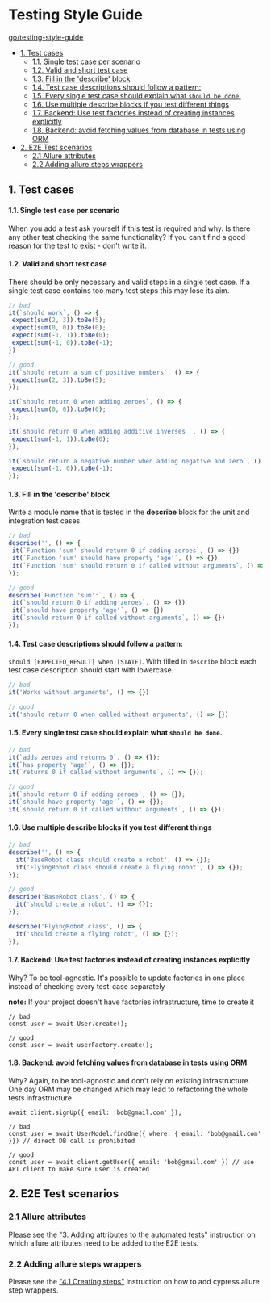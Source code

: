 # Testing Style Guide <!-- omit in toc -->

[go/testing-style-guide](http://go/testing-style-guide)

- [1\. Test cases](#1-test-cases)
    - [1.1. Single test case per scenario](#11-single-test-case-per-scenario)
    - [1.2. Valid and short test case](#12-valid-and-short-test-case)
    - [1.3. Fill in the 'describe' block](#13-fill-in-the-describe-block)
    - [1.4. Test case descriptions should follow a pattern:](#14-test-case-descriptions-should-follow-a-pattern)
    - [1.5. Every single test case should explain what `should be done`.](#15-every-single-test-case-should-explain-whatshould-be-done)
    - [1.6. Use multiple describe blocks if you test different things](#16-use-multiple-describe-blocks-if-you-test-different-things)
    - [1.7. Backend: Use test factories instead of creating instances explicitly](#17-backend-use-test-factories-instead-of-creating-instances-explicitly)
    - [1.8. Backend: avoid fetching values from database in tests using ORM](#18-backend-avoid-fetching-values-from-database-in-tests-using-orm)
- [2\. E2E Test scenarios](#2-e2e-test-scenarios)
  - [2.1 Allure attributes](#21-allure-attributes)
  - [2.2 Adding allure steps wrappers](#22-adding-allure-steps-wrappers)

1\. Test cases
--------------

#### 1.1. Single test case per scenario

  

When you add a test ask yourself if this test is required and why. Is there any other test checking the same functionality? If you can't find a good reason for the test to exist - don't write it.

  

#### 1.2. Valid and short test case

  

There should be only necessary and valid steps in a single test case. If a single test case contains too many test steps this may lose its aim.

  

```javascript
// bad
it(`should work`, () => {
 expect(sum(2, 3)).toBe(5);
 expect(sum(0, 0)).toBe(0);
 expect(sum(-1, 1)).toBe(0);
 expect(sum(-1, 0)).toBe(-1);
})

// good
it(`should return a sum of positive numbers`, () => {
 expect(sum(2, 3)).toBe(5);
});

it(`should return 0 when adding zeroes`, () => {
 expect(sum(0, 0)).toBe(0);
});

it(`should return 0 when adding additive inverses `, () => {
 expect(sum(-1, 1)).toBe(0);
});

it(`should return a negative number when adding negative and zero`, () => {
 expect(sum(-1, 0)).toBe(-1);
});
```

  

#### 1.3. Fill in the 'describe' block

  

Write a module name that is tested in the **describe** block for the unit and integration test cases.

  

```javascript
// bad
describe('', () => {
 it(`Function 'sum' should return 0 if adding zeroes`, () => {})
 it(`Function 'sum' should have property 'age'`, () => {})
 it(`Function 'sum' should return 0 if called without arguments`, () => {})
});

// good
describe(`Function 'sum':`, () => {
 it(`should return 0 if adding zeroes`, () => {})
 it(`should have property 'age'`, () => {})
 it(`should return 0 if called without arguments`, () => {})
});
```

  

#### 1.4. Test case descriptions should follow a pattern:

  

`should [EXPECTED_RESULT] when [STATE]`. With filled in `describe` block each test case description should start with lowercase.

  

```javascript
// bad
it('Works without arguments', () => {})

// good
it('should return 0 when called without arguments', () => {})
```

  

#### 1.5. Every single test case should explain what `should be done`.

  

```javascript
// bad
it(`adds zeroes and returns 0`, () => {});
it(`has property 'age'`, () => {});
it(`returns 0 if called without arguments`, () => {});

// good
it(`should return 0 if adding zeroes`, () => {});
it(`should have property 'age'`, () => {});
it(`should return 0 if called without arguments`, () => {});
```

#### 1.6. Use multiple describe blocks if you test different things

  

```javascript
// bad
describe('', () => {
  it('BaseRobot class should create a robot', () => {});
  it('FlyingRobot class should create a flying robot', () => {});
});

// good
describe('BaseRobot class', () => {
  it('should create a robot', () => {});
});

describe('FlyingRobot class', () => {
  it('should create a flying robot', () => {});
});
```

  

#### 1.7. Backend: Use test factories instead of creating instances explicitly

  

Why? To be tool-agnostic. It's possible to update factories in one place instead of checking every test-case separately

  

**note:** If your project doesn't have factories infrastructure, time to create it

  

```plain
// bad
const user = await User.create();

// good
const user = await userFactory.create();
```

  

#### 1.8. Backend: avoid fetching values from database in tests using ORM

  

Why? Again, to be tool-agnostic and don't rely on existing infrastructure. One day ORM may be changed which may lead to refactoring the whole tests infrastructure

  

```plain
await client.signUp({ email: 'bob@gmail.com' });

// bad
const user = await UserModel.findOne({ where: { email: 'bob@gmail.com' }}) // direct DB call is prohibited

// good
const user = await client.getUser({ email: 'bob@gmail.com' }) // use API client to make sure user is created
```

2\. E2E Test scenarios
----------------------

  

### 2.1 Allure attributes

  

Please see the ["3. Adding attributes to the automated tests"](https://app.clickup.com/24383048/v/dc/q83j8-12520/q83j8-5980?&block=block-f46d3fd3-0ebe-4763-b915-da8b7ba51819) instruction on which allure attributes need to be added to the E2E tests.

  

### 2.2 Adding allure steps wrappers

Please see the ["4.1 Creating steps"](https://app.clickup.com/24383048/v/dc/q83j8-12520/q83j8-5980?&block=block-a08386b0-b139-41ce-826a-5a96d4f3215b) instruction on how to add cypress allure step wrappers.